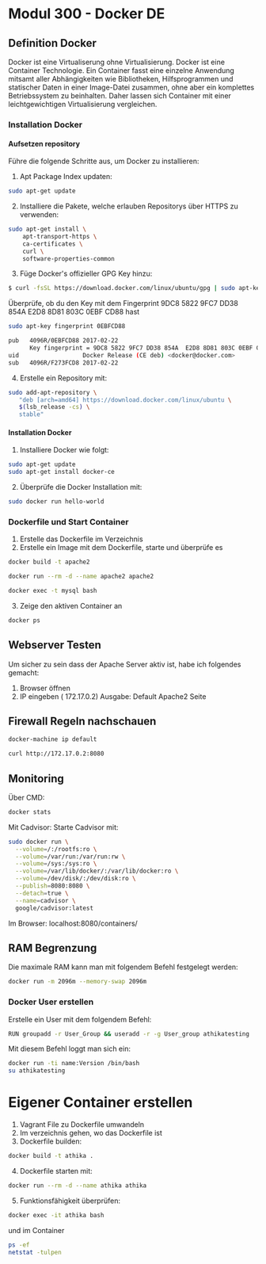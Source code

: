Modul 300 - Docker DE
=============================

Definition Docker
------------------
Docker ist eine Virtualiserung ohne Virtualisierung. Docker ist eine Container Technologie. Ein Container fasst eine einzelne Anwendung mitsamt aller Abhängigkeiten wie Bibliotheken, Hilfsprogrammen und statischer Daten in einer Image-Datei zusammen, ohne aber ein komplettes Betriebssystem zu beinhalten. Daher lassen sich Container mit einer leichtgewichtigen Virtualisierung vergleichen.

### Installation Docker
#### Aufsetzen repository
Führe die folgende Schritte aus, um Docker zu installieren:
1. Apt Package Index updaten:
```sh
sudo apt-get update
```
2. Installiere die Pakete, welche erlauben Repositorys über HTTPS zu verwenden:
```sh
sudo apt-get install \
    apt-transport-https \
    ca-certificates \
    curl \
    software-properties-common
```
3. Füge Docker's offizieller GPG Key hinzu:
```sh
$ curl -fsSL https://download.docker.com/linux/ubuntu/gpg | sudo apt-key add -
```
Überprüfe, ob du den Key  mit dem Fingerprint 9DC8 5822 9FC7 DD38 854A E2D8 8D81 803C 0EBF CD88 hast
```sh
sudo apt-key fingerprint 0EBFCD88

pub   4096R/0EBFCD88 2017-02-22
      Key fingerprint = 9DC8 5822 9FC7 DD38 854A  E2D8 8D81 803C 0EBF CD88
uid                  Docker Release (CE deb) <docker@docker.com>
sub   4096R/F273FCD8 2017-02-22
```
4. Erstelle ein Repository mit:
```sh
sudo add-apt-repository \
   "deb [arch=amd64] https://download.docker.com/linux/ubuntu \
   $(lsb_release -cs) \
   stable"
```
#### Installation Docker
1. Installiere Docker wie folgt:
```sh
sudo apt-get update
sudo apt-get install docker-ce
```
2. Überprüfe die Docker Installation mit:
```sh
sudo docker run hello-world
```

### Dockerfile und Start Container
1. Erstelle das Dockerfile im Verzeichnis
2. Erstelle ein Image mit dem Dockerfile, starte und überprüfe es
```sh
docker build -t apache2

docker run --rm -d --name apache2 apache2

docker exec -t mysql bash
```
3. Zeige den aktiven Container an
```sh
docker ps
```
## Webserver Testen
Um sicher zu sein dass der Apache Server aktiv ist, habe ich folgendes gemacht:
1. Browser öffnen
2. IP eingeben ( 172.17.0.2)
Ausgabe: Default Apache2 Seite 

## Firewall Regeln nachschauen
```sh
docker-machine ip default

curl http://172.17.0.2:8080
```
## Monitoring
Über CMD:
```sh
docker stats
```
Mit Cadvisor:
Starte Cadvisor mit:
```sh
sudo docker run \
  --volume=/:/rootfs:ro \
  --volume=/var/run:/var/run:rw \
  --volume=/sys:/sys:ro \
  --volume=/var/lib/docker/:/var/lib/docker:ro \
  --volume=/dev/disk/:/dev/disk:ro \
  --publish=8080:8080 \
  --detach=true \
  --name=cadvisor \
  google/cadvisor:latest
```
Im Browser: localhost:8080/containers/

## RAM Begrenzung
Die maximale RAM kann man mit folgendem Befehl festgelegt werden:
```sh
docker run -m 2096m --memory-swap 2096m
```

### Docker User erstellen
Erstelle ein User mit dem folgendem Befehl:
```sh
RUN groupadd -r User_Group && useradd -r -g User_group athikatesting
```
Mit diesem Befehl loggt man sich ein:
```sh
docker run -ti name:Version /bin/bash
su athikatesting
```
# Eigener Container erstellen
1. Vagrant File zu Dockerfile umwandeln
2. Im verzeichnis gehen, wo das Dockerfile ist
3. Dockerfile builden: 
```sh
docker build -t athika .
```
4. Dockerfile starten mit:
```sh
docker run --rm -d --name athika athika
```
5. Funktionsfähigkeit überprüfen:
```sh
docker exec -it athika bash
```
und im Container
```sh
ps -ef
netstat -tulpen
```

